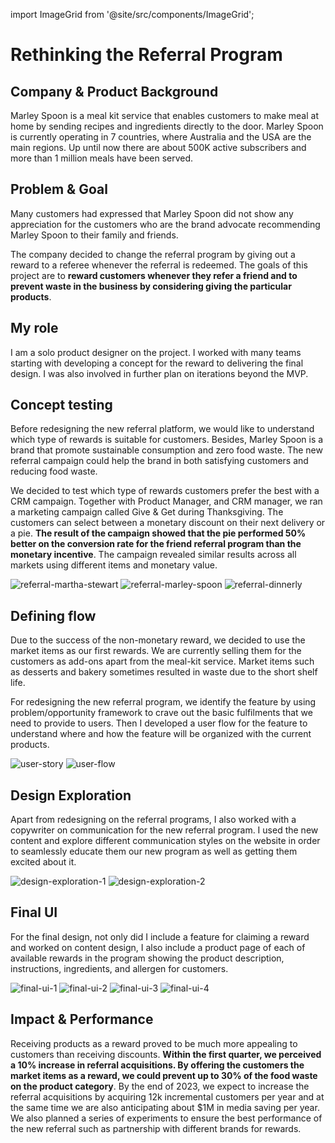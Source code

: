 import ImageGrid from '@site/src/components/ImageGrid';

# Rethinking the Referral Program

## Company & Product Background

Marley Spoon is a meal kit service that enables customers to make meal at home
by sending recipes and ingredients directly to the door. Marley Spoon is
currently operating in 7 countries, where Australia and the USA are the main
regions. Up until now there are about 500K active subscribers and more than 1
million meals have been served.

## Problem & Goal

Many customers had expressed that Marley Spoon did not show any appreciation for
the customers who are the brand advocate recommending Marley Spoon to their
family and friends.

The company decided to change the referral program by giving out a reward to a
referee whenever the referral is redeemed. The goals of this project are to
**reward customers whenever they refer a friend and to prevent waste in the
business by considering giving the particular products**.

## My role

I am a solo product designer on the project. I worked with many teams starting
with developing a concept for the reward to delivering the final design. I was
also involved in further plan on iterations beyond the MVP.

## Concept testing

Before redesigning the new referral platform, we would like to understand which
type of rewards is suitable for customers. Besides, Marley Spoon is a brand that
promote sustainable consumption and zero food waste. The new referral campaign
could help the brand in both satisfying customers and reducing food waste.

We decided to test which type of rewards customers prefer the best with a CRM
campaign. Together with Product Manager, and CRM manager, we ran a marketing
campaign called Give & Get during Thanksgiving. The customers can select between
a monetary discount on their next delivery or a pie. **The result of the
campaign showed that the pie performed 50% better on the conversion rate for the
friend referral program than the monetary incentive**. The campaign revealed
similar results across all markets using different items and monetary value.

<ImageGrid columns="3" gap="16px">

![referral-martha-stewart](referral-martha-stewart.webp)
![referral-marley-spoon](referral-marley-spoon.webp)
![referral-dinnerly](referral-dinnerly.webp)

</ImageGrid>

## Defining flow

Due to the success of the non-monetary reward, we decided to use the market
items as our first rewards. We are currently selling them for the customers as
add-ons apart from the meal-kit service. Market items such as desserts and
bakery sometimes resulted in waste due to the short shelf life.

For redesigning the new referral program, we identify the feature by using
problem/opportunity framework to crave out the basic fulfilments that we need to
provide to users. Then I developed a user flow for the feature to understand
where and how the feature will be organized with the current products.

<ImageGrid columns="2" gap="16px">

![user-story](user-story.webp) ![user-flow](user-flow.webp)

</ImageGrid>

## Design Exploration

Apart from redesigning on the referral programs, I also worked with a copywriter
on communication for the new referral program. I used the new content and
explore different communication styles on the website in order to seamlessly
educate them our new program as well as getting them excited about it.

<ImageGrid columns="2" gap="16px">

![design-exploration-1](design-exploration-1.webp)
![design-exploration-2](design-exploration-2.webp)

</ImageGrid>

## Final UI

For the final design, not only did I include a feature for claiming a reward and
worked on content design, I also include a product page of each of available
rewards in the program showing the product description, instructions,
ingredients, and allergen for customers.

<ImageGrid columns="4" gap="16px">

![final-ui-1](final-ui-1.webp) ![final-ui-2](final-ui-2.webp)
![final-ui-3](final-ui-3.webp) ![final-ui-4](final-ui-4.webp)

</ImageGrid>

## Impact & Performance

Receiving products as a reward proved to be much more appealing to customers
than receiving discounts. **Within the first quarter, we perceived a 10%
increase in referral acquisitions. By offering the customers the market items as
a reward, we could prevent up to 30% of the food waste on the product
category**. By the end of 2023, we expect to increase the referral acquisitions
by acquiring 12k incremental customers per year and at the same time we are also
anticipating about $1M in media saving per year. We also planned a series of
experiments to ensure the best performance of the new referral such as
partnership with different brands for rewards.
